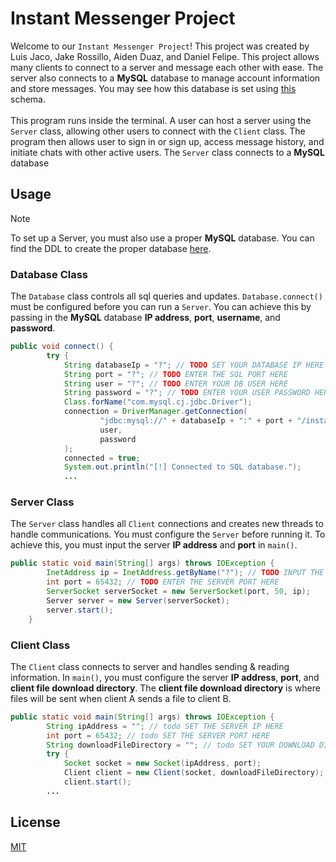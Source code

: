 # Instant Messenger Project
Welcome to our `Instant Messenger Project`! This project was created by Luis Jaco, Jake Rossillo, Aiden Duaz, and Daniel Felipe. This project allows many clients to connect to a
server and message each other with ease. The server also connects to a **MySQL** database to manage account information and store messages. You may see how this database is set using 
[this](https://dbdiagram.io/d/csci345-68158d501ca52373f547562a) schema.
<br><br>
This program runs inside the terminal. A user can host a server using the `Server` class, allowing other users to connect with the `Client` class. The program then allows user to
sign in or sign up, access message history, and initiate chats with other active users. The `Server` class connects to a **MySQL** database
## Usage
> [!NOTE]
> To set up a Server, you must also use a proper **MySQL** database. You can find the DDL to create the proper database [here](./instant_messenger.sql).
### Database Class
The `Database` class controls all sql queries and updates. `Database.connect()` must be configured before you can run a `Server`. You can achieve this by passing in the
**MySQL** database **IP address**, **port**, **username**, and **password**.
```java
public void connect() {
        try {
            String databaseIp = "?"; // TODO SET YOUR DATABASE IP HERE
            String port = "?"; // TODO ENTER THE SQL PORT HERE
            String user = "?"; // TODO ENTER YOUR DB USER HERE
            String password = "?"; // TODO ENTER YOUR USER PASSWORD HERE
            Class.forName("com.mysql.cj.jdbc.Driver");
            connection = DriverManager.getConnection(
                    "jdbc:mysql://" + databaseIp + ":" + port + "/instant_messenger?serverTimezone=UTC&connectTimeout=5000",
                    user,
                    password
            );
            connected = true;
            System.out.println("[!] Connected to SQL database.");
            ...
```
### Server Class
The `Server` class handles all `Client` connections and creates new threads to handle communications. You must configure the `Server` before running it. To achieve this, you must input the server
**IP address** and **port** in `main()`. 
```java
public static void main(String[] args) throws IOException {
        InetAddress ip = InetAddress.getByName("?"); // TODO INPUT THE IP YOU WANT TO HOST ON HERE
        int port = 65432; // TODO ENTER THE SERVER PORT HERE
        ServerSocket serverSocket = new ServerSocket(port, 50, ip);
        Server server = new Server(serverSocket);
        server.start();
    }
```
### Client Class
The `Client` class connects to server and handles sending & reading information. In `main()`, you must configure the server **IP address**, **port**, and **client file download directory**. 
The **client file download directory** is where files will be sent when client A sends a file to client B.
```java
public static void main(String[] args) throws IOException {
        String ipAddress = ""; // todo SET THE SERVER IP HERE
        int port = 65432; // todo SET THE SERVER PORT HERE
        String downloadFileDirectory = ""; // todo SET YOUR DOWNLOAD DIRECTORY (WHERE FILES WILL DOWNLOAD).
        try {
            Socket socket = new Socket(ipAddress, port);
            Client client = new Client(socket, downloadFileDirectory);
            client.start();
        ...
```

## License
[MIT](https://choosealicense.com/licenses/mit/)

